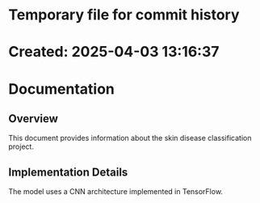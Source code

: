 # Temporary file for commit history
# Created: 2025-04-03 13:16:37

# Documentation

## Overview

This document provides information about the skin disease classification project.

## Implementation Details

The model uses a CNN architecture implemented in TensorFlow.
